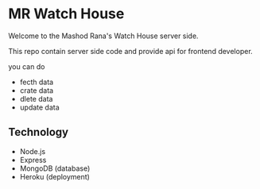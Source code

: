 # MR Watch House

Welcome to the Mashod Rana's Watch House server side.

This repo contain server side code and provide api for frontend developer.

you can do
- fecth data
- crate data
- dlete data
- update data

## Technology

- Node.js
- Express
- MongoDB (database)
- Heroku (deployment)